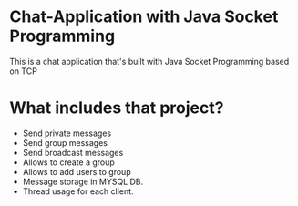 # Chat-Application with Java Socket Programming
This is a chat application that's built with Java Socket Programming based on TCP

# What includes that project?

* Send private messages
* Send group messages
* Send broadcast messages
* Allows to create a group
* Allows to add users to group
* Message storage in MYSQL DB.
* Thread usage for each client.
